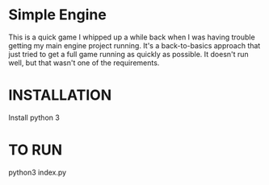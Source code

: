 # Simple Engine

This is a quick game I whipped up a while back when I was having trouble getting my main engine project running. It's a back-to-basics approach that just tried to get a full game running as quickly as possible. It doesn't run well, but that wasn't one of the requirements.

# INSTALLATION

Install python 3

# TO RUN

python3 index.py
